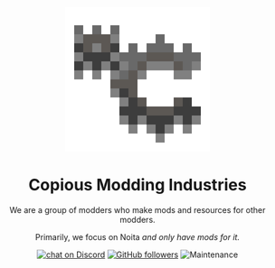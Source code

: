 
<p align="center"> <img width=256 height=256 src="https://raw.githubusercontent.com/Copious-Modding-Industries/.github/main/profile/CMITR.png" alt="Logo"> </p>


<h1 align="center">Copious Modding Industries</h1>

<p align="center">
    We are a group of modders who make mods and resources for other modders.
</p>
<p align="center">
    Primarily, we focus on Noita <i>and only have mods for it.</i>
</p>

<p align="center">
    <a href="https://discord.gg/vdYK74WjCb">
        <img src="https://img.shields.io/discord/936382232757673994?color=5865F2&label=Discord&logo=discord&logoColor=FFFFFF&style=flat-square"
            alt="chat on Discord"></a>
    <a href="https://github.com/Copious-Modding-Industries">
        <img src="https://img.shields.io/github/followers/Copious-Modding-Industries?logo=github&logoColor=FFFFFF&style=flat-square"
            alt="GitHub followers"></a>
    <img src="https://img.shields.io/maintenance/yes/2023?logo=GITHUB&logoColor=FFFFFF&style=flat-square" alt="Maintenance" >
</p>
